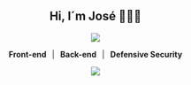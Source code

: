 <div align="center">
  <div align="center">
    <h2>Hi, I´m José 👨🏻‍💻</h2>
  </div>
  <p align="center">
    <img src="https://skillicons.dev/icons?i=html,css,js,java,php,linux,bash,kali,vscode,git,github" />
  </p>
  <div style="display: flex; justify-content: center; font-weight: bold; max-width: 360px; margin: 0 auto; gap: 10px; align-items: center;">
    <span>Front-end</span>
    <span style="color: gray;">|</span>
    <span>Back-end</span>
    <span style="color: gray;">|</span>
    <span>Defensive Security</span>
  </div>
  <p align="center">
    <img src="https://github-readme-stats.vercel.app/api?username=Joseroman15&show_icons=true" />
  </p>
</div>

<!--
**Joseroman15/Joseroman15** is a ✨ _special_ ✨ repository because its `README.md` (this file) appears on your GitHub profile.

Here are some ideas to get you started:

- 🔭 I’m currently working on ...
- 🌱 I’m currently learning ...
- 👯 I’m looking to collaborate on ...
- 🤔 I’m looking for help with ...
- 💬 Ask me about ...
- 📫 How to reach me: ...
- 😄 Pronouns: ...
- ⚡ Fun fact: ...
-->
